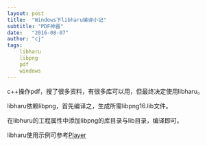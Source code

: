 ```yaml
---
layout: post
title:  "Windows下libharu编译小记"
subtitle: "PDF神器"
date:   "2016-08-07" 
author: "cj"
tags:
    libharu
    libpng
    pdf
    windows
---
```



c++操作pdf，搜了很多资料，有很多库可以用，但最终决定使用libharu。

libharu依赖libpng，首先编译之，生成所需libpng16.lib文件。

在libhuru的工程属性中添加libpng的库目录与lib目录，编译即可。

libharu使用示例可参考[Player](https://github.com/captainwong/Player/blob/master/Player/printermgr.cpp)
